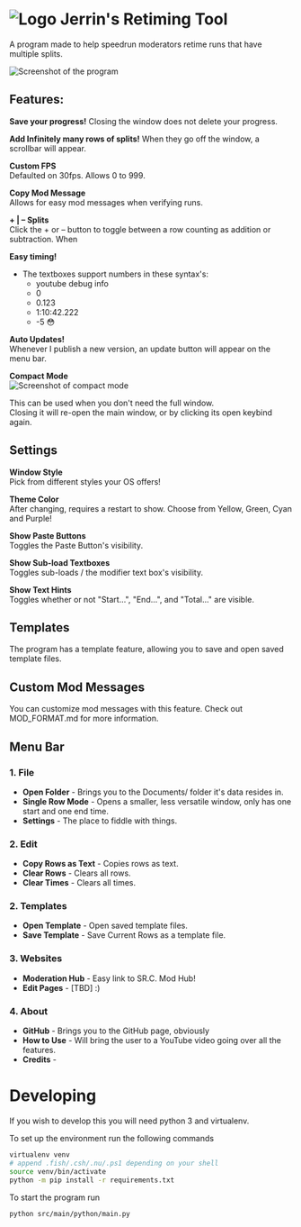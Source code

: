 # ![Logo](https://media.discordapp.net/attachments/902396118976061461/1042515141658419200/32.png) Jerrin's Retiming Tool

A program made to help speedrun moderators retime runs that have multiple splits.

![Screenshot of the program](https://cdn.discordapp.com/attachments/682750811008139305/1079190212346916935/image.png)

## Features:
**Save your progress!**
Closing the window does not delete your progress.

**Add Infinitely many rows of splits!**
When they go off the window, a scrollbar will appear.
    
**Custom FPS**  
Defaulted on 30fps. Allows 0 to 999.

**Copy Mod Message**  
Allows for easy mod messages when verifying runs.

**+ | – Splits**  
Click the + or – button to toggle between a row counting as addition or subtraction.
When

**Easy timing!**  
- The textboxes support numbers in these syntax's:
    - youtube debug info
    - 0
    - 0.123
    - 1:10:42.222
    - -5 😳

**Auto Updates!**  
Whenever I publish a new version, an update button will appear on the menu bar.

**Compact Mode**  
![Screenshot of compact mode](https://media.discordapp.net/attachments/682750811008139305/1079197542451003392/image.png)

This can be used when you don't need the full window.  
Closing it will re-open the main window, or by clicking its open keybind again.

## Settings
**Window Style**  
Pick from different styles your OS offers!

**Theme Color**  
After changing, requires a restart to show. Choose from Yellow, Green, Cyan and Purple!

**Show Paste Buttons**  
Toggles the Paste Button's visibility.

**Show Sub-load Textboxes**  
Toggles sub-loads / the modifier text box's visibility.

**Show Text Hints**  
Toggles whether or not "Start...", "End...", and "Total..." are visible.


## Templates
The program has a template feature, allowing you to save and open saved template files.

## Custom Mod Messages
You can customize mod messages with this feature.
Check out MOD_FORMAT.md for more information.

## Menu Bar

### 1. File
- **Open Folder** - Brings you to the Documents/ folder it's data resides in.
- **Single Row Mode** - Opens a smaller, less versatile window, only has one start and one end time.
- **Settings** - The place to fiddle with things.

### 2. Edit
- **Copy Rows as Text** - Copies rows as text.
- **Clear Rows** - Clears all rows.
- **Clear Times** - Clears all times.

### 2. Templates
- **Open Template** - Open saved template files.
- **Save Template** - Save Current Rows as a template file.

### 3. Websites
- **Moderation Hub** - Easy link to SR.C. Mod Hub!
- **Edit Pages** - [TBD] :)

### 4. About
- **GitHub** - Brings you to the GitHub page, obviously
- **How to Use** - Will bring the user to a YouTube video going over all the features.
- **Credits** -

# Developing

If you wish to develop this you will need python 3 and virtualenv.

To set up the environment run the following commands

```sh
virtualenv venv
# append .fish/.csh/.nu/.ps1 depending on your shell
source venv/bin/activate
python -m pip install -r requirements.txt
```

To start the program run 

```sh
python src/main/python/main.py
```

